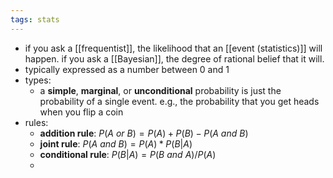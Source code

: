 ```yaml
---
tags: stats
---
```


- if you ask a [[frequentist]], the likelihood that an [[event (statistics)]] will happen. if you ask a [[Bayesian]], the degree of rational belief that it will.
- typically expressed as a number between 0 and 1
- types:
	- a **simple**, **marginal**, or **unconditional** probability is just the probability of a single event. e.g., the probability that you get heads when you flip a coin
- rules:
	- **addition rule**: $P(A\ or\ B) = P(A) + P(B) - P(A\ and\ B)$
	- **joint rule**: $P(A\ and\ B) = P(A) * P(B|A)$
	- **conditional rule**: $P(B|A) = P(B\ and\ A) / P(A)$
	-